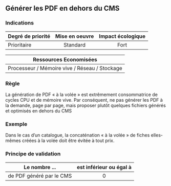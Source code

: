 ## Générer les PDF en dehors du CMS
### Indications
| Degré de priorité |      Mise en oeuvre       |  Impact écologique    | 
|-------------------|:-------------------------:|:---------------------:|
| Prioritaire       |  Standard                 | Fort                  | 


|Ressources Economisées                                      |
|:----------------------------------------------------------:|
|  Processeur / Mémoire vive / Réseau / Stockage  |

### Règle
La génération de PDF « à la volée » est extrêmement consommatrice de cycles CPU et de mémoire vive. Par conséquent, ne pas générer les PDF à la demande, page par page, mais proposer plutôt quelques fichiers générés et optimisés en dehors du CMS

### Exemple
Dans le cas d’un catalogue, la concaténation « à la volée » de fiches elles-mêmes créées à la volée doit être évitée à tout prix.

### Principe de validation

| Le nombre ...     | est inférieur ou égal à   |  
|-------------------|:-------------------------:|
| de PDF généré par le CMS   |  0 |
